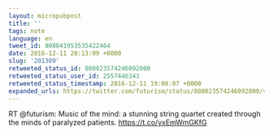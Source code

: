 ```yaml
---
layout: micropubpost
title: ''
tags: note
language: en
tweet_id: 808041953535422464
date: 2016-12-11 20:13:09 +0000
slug: '201309'
retweeted_status_id: 808023574246092800
retweeted_status_user_id: 2557446343
retweeted_status_timestamp: 2016-12-11 19:00:07 +0000
expanded_urls: https://twitter.com/futurism/status/808023574246092800/video/1,https://twitter.com/futurism/status/808023574246092800/video/1
---
```

RT @futurism: Music of the mind: a stunning string quartet created through the minds of paralyzed patients. https://t.co/yxEmWmGKfG
